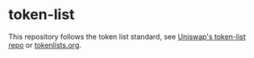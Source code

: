 # token-list

This repository follows the token list standard, see [Uniswap's token-list repo](https://github.com/Uniswap/token-lists) or [tokenlists.org](https://tokenlists.org/).

